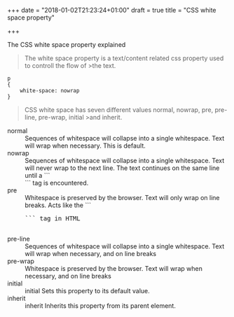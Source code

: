+++
date = "2018-01-02T21:23:24+01:00"
draft = true
title = "CSS white space property"

+++



The CSS white space property explained

>The white space property is a text/content related css property used to controll the flow of >the text. 

```
p
{
    white-space: nowrap
}
```

>CSS white space has seven different values normal, nowrap, pre, pre-line, pre-wrap, initial >and inherit.

<dl>
    <dt>normal</dt>
    <dd>
        Sequences of whitespace will collapse into a single whitespace. Text will wrap when necessary. This is default.
    </dd>
    <dt>nowrap</dt>
    <dd>
        Sequences of whitespace will collapse into a single whitespace. Text will never wrap to the next line. The text continues on the same line until a ```<br>``` tag is encountered.
    </dd>
    <dt>pre</dt>
    <dd>
        Whitespace is preserved by the browser. Text will only wrap on line breaks. Acts like the ```<pre>``` tag in HTML
    </dd>
    <dt>pre-line</dt>
    <dd>
        Sequences of whitespace will collapse into a single whitespace. Text will wrap when necessary, and on line breaks
    </dd>
    <dt>pre-wrap</dt>
    <dd>
        Whitespace is preserved by the browser. Text will wrap when necessary, and on line breaks
    </dd>
    <dt>initial</dt>
    <dd>
        initial	Sets this property to its default value.
    </dd>
    <dt>inherit</dt>
    <dd>
        inherit	Inherits this property from its parent element.
    </dd>
</dl>

